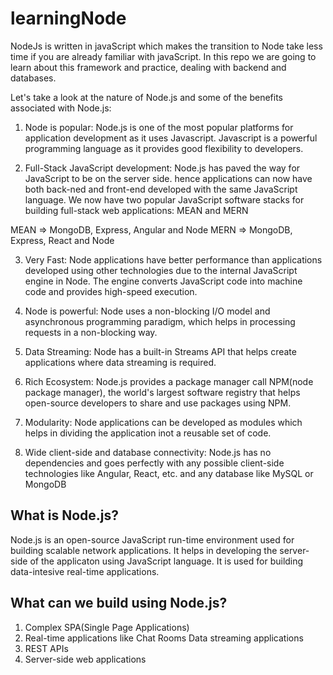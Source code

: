# learningNode

NodeJs is written in javaScript which makes the transition to Node take less time if you are already familiar with javaScript. In this repo we are going to learn about this framework and practice, dealing with backend and databases.

Let's take a look at the nature of Node.js and some of the benefits associated with Node.js:

1. Node is popular: Node.js is one of the most popular platforms for application development as it uses Javascript. Javascript
   is a powerful programming language as it provides good flexibility to developers.

2. Full-Stack JavaScript development: Node.js has paved the way for JavaScript to be on the server side. hence applications can now have both back-ned and front-end developed with the same JavaScript language. We now have two popular JavaScript software stacks for building full-stack web applications: MEAN and MERN

MEAN => MongoDB, Express, Angular and Node
MERN => MongoDB, Express, React and Node

3. Very Fast: Node applications have better performance than applications developed using other technologies due to the internal JavaScript engine in Node. The engine converts JavaScript code into machine code and provides high-speed execution.

4. Node is powerful: Node uses a non-blocking I/O model and asynchronous programming paradigm, which helps in processing requests in a non-blocking way.

5. Data Streaming: Node has a built-in Streams API that helps create applications where data streaming is required.

6. Rich Ecosystem: Node.js provides a package manager call NPM(node package manager), the world's largest software registry that helps open-source developers to share and use packages using NPM.

7. Modularity: Node applications can be developed as modules which helps in dividing the application inot a reusable set of code.

8. Wide client-side and database connectivity: Node.js has no dependencies and goes perfectly with any possible client-side
   technologies like Angular, React, etc. and any database like MySQL or MongoDB

## What is Node.js?

Node.js is an open-source JavaScript run-time environment used for building scalable network applications. It helps in developing the server-side of the applicaton using JavaScript language. It is used for building data-intesive real-time applications.

## What can we build using Node.js?

1. Complex SPA(Single Page Applications)
2. Real-time applications like Chat Rooms
   Data streaming applications
3. REST APIs
4. Server-side web applications

